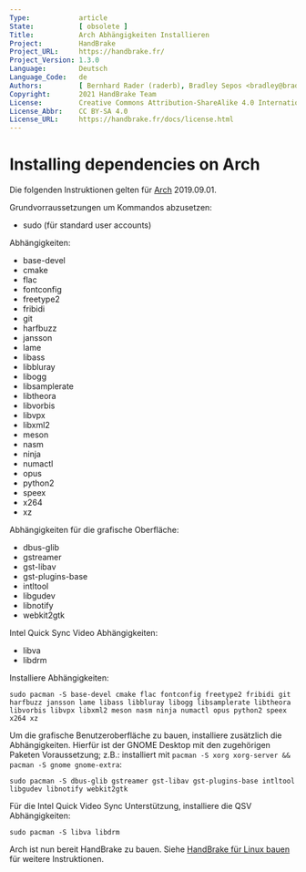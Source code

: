 ```yaml
---
Type:            article
State:           [ obsolete ]
Title:           Arch Abhängigkeiten Installieren
Project:         HandBrake
Project_URL:     https://handbrake.fr/
Project_Version: 1.3.0
Language:        Deutsch
Language_Code:   de
Authors:         [ Bernhard Rader (raderb), Bradley Sepos <bradley@bradleysepos.com> (BradleyS) ]
Copyright:       2021 HandBrake Team
License:         Creative Commons Attribution-ShareAlike 4.0 International
License_Abbr:    CC BY-SA 4.0
License_URL:     https://handbrake.fr/docs/license.html
---
```


Installing dependencies on Arch
===============================

Die folgenden Instruktionen gelten für [Arch](https://www.archlinux.org) 2019.09.01.

Grundvorraussetzungen um Kommandos abzusetzen:

- sudo (für standard user accounts)

Abhängigkeiten:

- base-devel
- cmake
- flac
- fontconfig
- freetype2
- fribidi
- git
- harfbuzz
- jansson
- lame
- libass
- libbluray
- libogg
- libsamplerate
- libtheora
- libvorbis
- libvpx
- libxml2
- meson
- nasm
- ninja
- numactl
- opus
- python2
- speex
- x264
- xz

Abhängigkeiten für die grafische Oberfläche:

- dbus-glib
- gstreamer
- gst-libav
- gst-plugins-base
- intltool
- libgudev
- libnotify
- webkit2gtk

Intel Quick Sync Video Abhängigkeiten:

- libva
- libdrm

Installiere Abhängigkeiten:

    sudo pacman -S base-devel cmake flac fontconfig freetype2 fribidi git harfbuzz jansson lame libass libbluray libogg libsamplerate libtheora libvorbis libvpx libxml2 meson nasm ninja numactl opus python2 speex x264 xz

Um die grafische Benutzeroberfläche zu bauen, installiere zusätzlich die Abhängigkeiten. Hierfür ist der GNOME Desktop mit den zugehörigen Paketen Voraussetzung; z.B.: installiert mit `pacman -S xorg xorg-server && pacman -S gnome gnome-extra`:

    sudo pacman -S dbus-glib gstreamer gst-libav gst-plugins-base intltool libgudev libnotify webkit2gtk

Für die Intel Quick Video Sync Unterstützung, installiere die QSV Abhängigkeiten:

    sudo pacman -S libva libdrm

Arch ist nun bereit HandBrake zu bauen. Siehe [HandBrake für Linux bauen](build-linux.html) für weitere Instruktionen.
